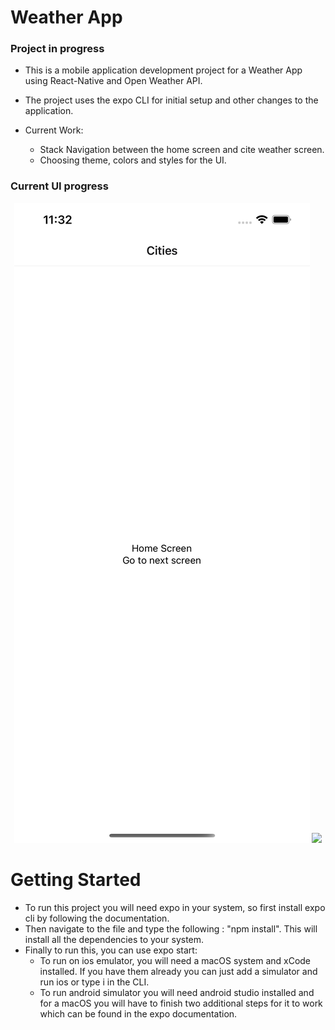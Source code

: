 # Weather App

### Project in progress

- This is a mobile application development project for a Weather App using React-Native and Open Weather API.
- The project uses the expo CLI for initial setup and other changes to the application.

- Current Work:
  - Stack Navigation between the home screen and cite weather screen.
  - Choosing theme, colors and styles for the UI.

### Current UI progress

<p align="center">
<img src="./assets/images/HomeScreenUI.png">
<img src="./assets/images/CityWeatherScreen.png">
</p>

# Getting Started

- To run this project you will need expo in your system, so first install expo cli by following the documentation.
- Then navigate to the file and type the following : "npm install". This will install all the dependencies to your system.
- Finally to run this, you can use expo start:
  - To run on ios emulator, you will need a macOS system and xCode installed. If you have them already you can just add a simulator and run ios or type i in the CLI.
  - To run android simulator you will need android studio installed and for a macOS you will have to finish two additional steps for it to work which can be found in the expo documentation.
